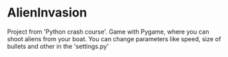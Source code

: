 # AlienInvasion
Project from 'Python crash course'. Game with Pygame, where you can shoot aliens from your boat. 
You can change parameters like speed, size of bullets and other in the 'settings.py'

